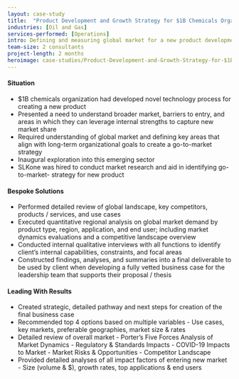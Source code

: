 ```yaml
---
layout: case-study
title:  "Product Development and Growth Strategy for $1B Chemicals Organization"
industries: [Oil and Gas]
services-performed: [Operations]
intro: Defining and measuring global market for a new product development in an emerging sector to support creation of business case
team-size: 2 consultants
project-length: 2 months
heroimage: case-studies/Product-Development-and-Growth-Strategy-for-$1B-Chemicals-Organization.jpg
---
```


#### Situation
- $1B chemicals organization had developed novel technology process for creating a new product
- Presented a need to understand broader market, barriers to entry, and areas in which they can leverage internal strengths to capture new market share
- Required understanding of global market and defining key areas that align with long-term organizational goals to create a go-to-market strategy
- Inaugural exploration into this emerging sector
- SLKone was hired to conduct market research and aid in identifying go-to-market- strategy for new product 

#### Bespoke Solutions
- Performed detailed review of global landscape, key competitors, products / services, and use cases
- Executed quantitative regional analysis on global market demand by product type, region, application, and end user; including market dynamics evaluations and a competitive landscape overview
- Conducted internal qualitative interviews with all functions to identify client’s internal capabilities, constraints, and focal areas
- Constructed findings, analyses, and summaries into a final deliverable to be used by client when developing a fully vetted business case for the leadership team that supports their proposal / thesis

#### Leading With Results
- Created strategic, detailed pathway and next steps for creation of the final business case 
- Recommended top 4 options based on multiple variables
      - Use cases, key markets, preferable geographies, market size & rates
- Detailed review of overall market
      - Porter’s Five Forces Analysis of Market Dynamics
      - Regulatory & Standards Impacts
      - COVID-19 Impacts to Market
      - Market Risks & Opportunities
      - Competitor Landscape
- Provided detailed analyses of all impact factors of entering new market
      - Size (volume & $), growth rates, top applications & end users
